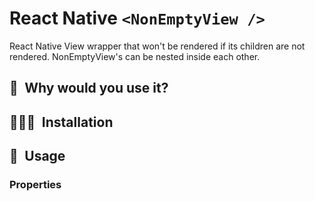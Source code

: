 # React Native `<NonEmptyView />`

React Native View wrapper that won't be rendered if its children are not rendered. NonEmptyView's can be nested inside each other.

## 🎯 Why would you use it?

## 🧑🏻‍💻 Installation

## 🍺 Usage

### Properties
